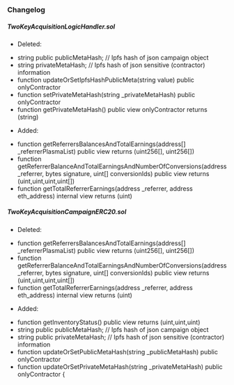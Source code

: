 ### Changelog

##### TwoKeyAcquisitionLogicHandler.sol
- Deleted:
* string public publicMetaHash; // Ipfs hash of json campaign object
* string privateMetaHash; // Ipfs hash of json sensitive (contractor) information
* function updateOrSetIpfsHashPublicMeta(string value) public onlyContractor
* function setPrivateMetaHash(string _privateMetaHash) public onlyContractor
* function getPrivateMetaHash() public view onlyContractor returns (string)


- Added:
* function getReferrersBalancesAndTotalEarnings(address[] _referrerPlasmaList) public view returns (uint256[], uint256[])
* function getReferrerBalanceAndTotalEarningsAndNumberOfConversions(address _referrer, bytes signature, uint[] conversionIds) public view returns (uint,uint,uint,uint[])
* function getTotalReferrerEarnings(address _referrer, address eth_address) internal view returns (uint)




##### TwoKeyAcquisitionCampaignERC20.sol
- Deleted:
* function getReferrersBalancesAndTotalEarnings(address[] _referrerPlasmaList) public view returns (uint256[], uint256[])
* function getReferrerBalanceAndTotalEarningsAndNumberOfConversions(address _referrer, bytes signature, uint[] conversionIds) public view returns (uint,uint,uint,uint[])
* function getTotalReferrerEarnings(address _referrer, address eth_address) internal view returns (uint)

- Added:
* function getInventoryStatus() public view returns (uint,uint,uint)
* string public publicMetaHash; // Ipfs hash of json campaign object
* string public privateMetaHash; // Ipfs hash of json sensitive (contractor) information
* function updateOrSetPublicMetaHash(string _publicMetaHash) public onlyContractor
* function updateOrSetPrivateMetaHash(string _privateMetaHash) public onlyContractor {


